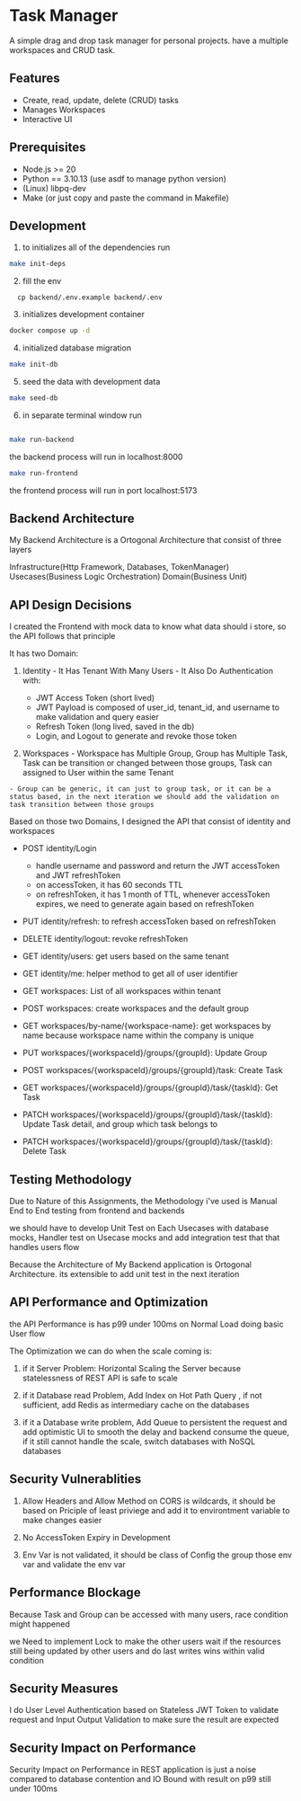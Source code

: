 # Task Manager

A simple drag and drop task manager for personal projects. have a multiple workspaces and CRUD task.

## Features

- Create, read, update, delete (CRUD) tasks
- Manages Workspaces
- Interactive UI

## Prerequisites

- Node.js >= 20
- Python == 3.10.13 (use asdf to manage python version)
- (Linux) libpq-dev
- Make (or just copy and paste the command in Makefile)

## Development

1.  to initializes all of the dependencies run

```zsh
make init-deps
```

2. fill the env

```
  cp backend/.env.example backend/.env
```

3. initializes development container

```zsh
docker compose up -d
```

4. initialized database migration

```zsh
make init-db
```

5. seed the data with development data

```zsh
make seed-db
```

6. in separate terminal window run

```zsh

make run-backend
```

the backend process will run in localhost:8000

```zsh
make run-frontend
```

the frontend process will run in port localhost:5173


## Backend Architecture

My Backend Architecture is a Ortogonal Architecture that consist of three layers 
  
  Infrastructure(Http Framework, Databases, TokenManager)
  Usecases(Business Logic Orchestration)
  Domain(Business Unit)

## API Design Decisions


I created the Frontend with mock data to know what data should i store, so the API follows that principle

It has two Domain:
  1. Identity
    - It Has Tenant With Many Users
    - It Also Do Authentication with:
      - JWT Access Token (short lived)
      - JWT Payload is composed of user_id, tenant_id, and username to make validation and query easier
      - Refresh Token (long lived, saved in the db)
      - Login, and Logout to generate and revoke those token


  2. Workspaces
    - Workspace has Multiple Group, Group has Multiple Task, Task can be transition or changed between those groups, Task can assigned to User within the same Tenant

    - Group can be generic, it can just to group task, or it can be a status based, in the next iteration we should add the validation on task transition between those groups

  Based on those two Domains, I designed the API that consist of identity and workspaces
  - POST identity/Login
    - handle username and password and return the JWT accessToken and JWT refreshToken
    - on accessToken, it has 60 seconds TTL
    - on refreshToken, it has 1 month of TTL, whenever accessToken expires, we need to generate again based on refreshToken

  - PUT identity/refresh: to refresh accessToken based on refreshToken
  - DELETE identity/logout: revoke refreshToken
  - GET identity/users: get users based on the same tenant
  - GET identity/me: helper method to get all of user identifier


  - GET workspaces: List of all workspaces within tenant
  - POST workspaces: create workspaces and the default group
  - GET workspaces/by-name/{workspace-name}: get workspaces by name because workspace name within the company is unique

  - PUT workspaces/{workspaceId}/groups/{groupId}: Update Group
  - POST workspaces/{workspaceId}/groups/{groupId}/task: Create Task
  - GET workspaces/{workspaceId}/groups/{groupId}/task/{taskId}: Get Task
  - PATCH workspaces/{workspaceId}/groups/{groupId}/task/{taskId}: Update Task detail, and group which task belongs to
  - PATCH workspaces/{workspaceId}/groups/{groupId}/task/{taskId}: Delete Task

## Testing Methodology
  
  Due to Nature of this Assignments, the Methodology i've used is Manual End to End testing from frontend and backends


  we should have to develop Unit Test on Each Usecases with database mocks,
  Handler test on Usecase mocks and add integration test that that handles users flow

  Because the Architecture of My Backend application is Ortogonal Architecture. its extensible to add unit test in the next iteration 



## API Performance and Optimization
  the API Performance is has p99 under 100ms on Normal Load doing basic User flow
  
  The Optimization we can do when the scale coming is:

  1. if it Server Problem: Horizontal Scaling the Server because statelessness of REST API is safe to scale


  2. if it Database read Problem, Add Index on Hot Path Query , if not sufficient, add Redis as intermediary cache on the databases
    
  
  3. if it a Database write problem, Add Queue to persistent the request and add optimistic UI to smooth the delay and backend consume the queue, if it still cannot handle the scale, switch databases with NoSQL databases



## Security Vulnerablities
  1. Allow Headers and Allow Method on CORS is wildcards, it should be based on Priciple of least priviege and add it to environtment variable to make changes easier
  
  2. No AccessToken Expiry in Development

  3. Env Var is not validated, it should be class of Config the group those env var and validate the env var



## Performance Blockage
  Because Task and Group can be accessed with many users, race condition might happened

  we Need to implement Lock to make the other users wait if the resources still being updated by other users and do last writes wins within valid condition


## Security Measures
  I do User Level Authentication based on Stateless JWT Token to validate request and Input Output Validation to make sure the result are expected


## Security Impact on Performance
  Security Impact on Performance in REST application is just a noise compared to database contention and IO Bound with result on p99 still under 100ms
